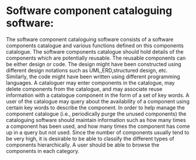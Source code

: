 # Software component cataloguing software:

The software component cataloguing software consists of a software components catalogue and various functions defined on this components catalogue. The software components catalogue should hold details of the components which are potentially reusable. The reusable components can be either design or code. The design might have been constructed using different design notations such as UML,ERD,structured design, etc. Similarly, the code might have been written using different programming languages. A cataloguer may enter components in the catalogue, may delete components from the catalogue, and may associate reuse information with a catalogue component in the form of a set of key words. A user of the catalogue may query about the availability of a component using certain key words to describe the component. In order to help manage the component catalogue (i.e., periodically purge the unused components) the cataloguing software should maintain information such as how many times a component has been used, and how many times the component has come up in a query but not used. Since the number of components usually tend to be very high, it is desirable to be able to classify the different types of components hierarchically. A user should be able to browse the components in each category.
